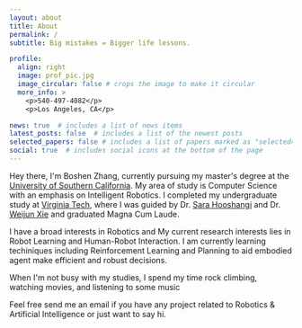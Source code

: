 ```yaml
---
layout: about
title: About
permalink: /
subtitle: Big mistakes = Bigger life lessons.

profile:
  align: right
  image: prof_pic.jpg
  image_circular: false # crops the image to make it circular
  more_info: >
    <p>540-497-4082</p>
    <p>Los Angeles, CA</p>

news: true  # includes a list of news items
latest_posts: false  # includes a list of the newest posts
selected_papers: false # includes a list of papers marked as "selected={true}"
social: true  # includes social icons at the bottom of the page
---
```


Hey there, I'm Boshen Zhang, currently pursuing my master's degree at the [University of Southern California](https://www.usc.edu/). My area of study is Computer Science with an emphasis on Intelligent Robotics. I completed my undergraduate study at [Virginia Tech](https://www.vt.edu/), where I was guided by Dr. [Sara Hooshangi](https://nvc.cs.vt.edu/faculty/Sara-Hooshangi.html) and Dr. [Weijun Xie](https://sites.google.com/site/weijunxieor/home) and graduated Magna Cum Laude.

I have a broad interests in Robotics and My current research interests lies in Robot Learning and Human-Robot Interaction. I am currently learning techiniques including Reinforcement Learning and Planning to aid embodied agent make efficient and robust decisions. 

When I'm not busy with my studies, I spend my time rock climbing, watching movies, and listening to some music

Feel free send me an email if you have any project related to Robotics & Artificial Intelligence or just want to say hi. 
